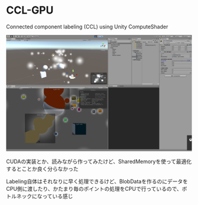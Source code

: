 # CCL-GPU

Connected component labeling (CCL) using Unity ComputeShader

![screenshot](ss.png)

CUDAの実装とか、読みながら作ってみたけど、SharedMemoryを使って最適化するとことか良く分らなかった

Labeling自体はそれなりに早く処理できるけど、BlobDataを作るのにデータをCPU側に渡したり、かたまり毎のポイントの処理をCPUで行っているので、ボトルネックになっている感じ